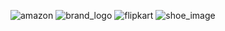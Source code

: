 ![amazon](https://github.com/user-attachments/assets/4a86f94d-857d-478f-81da-a2ba87cad39f)
![brand_logo](https://github.com/user-attachments/assets/adf99253-ef36-479c-b139-2eb220fdd4ca)
![flipkart](https://github.com/user-attachments/assets/fbae1991-d858-4a4a-9b95-c349f8887ea9)
![shoe_image](https://github.com/user-attachments/assets/3442981c-2df2-47cc-a636-dcf1575839fa) 
